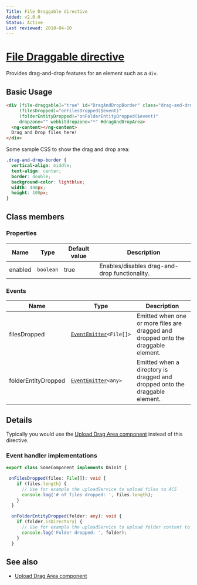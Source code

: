```yaml
---
Title: File Draggable directive
Added: v2.0.0
Status: Active
Last reviewed: 2018-04-10
---
```


# [File Draggable directive](../../lib/content-services/upload/directives/file-draggable.directive.ts "Defined in file-draggable.directive.ts")

Provides drag-and-drop features for an element such as a `div`.

## Basic Usage

```html
<div [file-draggable]="true" id="DragAndDropBorder" class="drag-and-drop-border"
     (filesDropped)="onFilesDropped($event)"
     (folderEntityDropped)="onFolderEntityDropped($event)"
     dropzone="" webkitdropzone="*" #dragAndDropArea>
  <ng-content></ng-content>
  Drag and Drop files here!
</div>
```

Some sample CSS to show the drag and drop area:

```css
.drag-and-drop-border {
  vertical-align: middle;
  text-align: center;
  border: double;
  background-color: lightblue;
  width: 400px;
  height: 100px;
}
```

## Class members

### Properties

| Name | Type | Default value | Description |
| ---- | ---- | ------------- | ----------- |
| enabled | `boolean` | true | Enables/disables drag-and-drop functionality. |

### Events

| Name | Type | Description |
| ---- | ---- | ----------- |
| filesDropped | [`EventEmitter`](https://angular.io/api/core/EventEmitter)`<File[]>` | Emitted when one or more files are dragged and dropped onto the draggable element. |
| folderEntityDropped | [`EventEmitter`](https://angular.io/api/core/EventEmitter)`<any>` | Emitted when a directory is dragged and dropped onto the draggable element. |

## Details

Typically you would use the [Upload Drag Area component](../content-services/upload-drag-area.component.md) instead of this directive.

### Event handler implementations

```ts
export class SomeComponent implements OnInit {

 onFilesDropped(files: File[]): void {
    if (files.length) {
      // Use for example the uploadService to upload files to ACS
      console.log('# of files dropped: ', files.length);
    }
  }

  onFolderEntityDropped(folder: any): void {
    if (folder.isDirectory) {
      // Use for example the uploadService to upload folder content to ACS
      console.log('Folder dropped: ', folder);
    }
  }
```

## See also

-   [Upload Drag Area component](../content-services/upload-drag-area.component.md)
